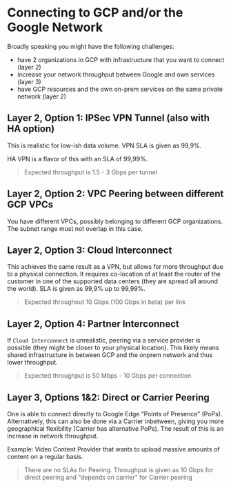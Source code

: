 # Connecting to GCP and/or the Google Network

Broadly speaking you might have the following challenges:

* have 2 organizations in GCP with infrastructure that you want to connect (layer 2)
* increase your network throughput between Google and own services (layer 3)
* have GCP resources and the own on-prem services on the same private network (layer 2)

## Layer 2, Option 1: IPSec VPN Tunnel (also with HA option)

This is realistic for low-ish data volume. VPN SLA is given as 99,9%.

HA VPN is a flavor of this with an SLA of 99,99%.

> Expected throughput is 1.5 - 3 Gbps per tunnel

## Layer 2, Option 2: VPC Peering between different GCP VPCs

You have different VPCs, possibly belonging to different GCP organizations.
The subnet range must not overlap in this case.

## Layer 2, Option 3: Cloud Interconnect

This achieves the same result as a VPN, but allows for more throughput due to a physical connection. It requires co-location of at least the router of the customer in one of the supported data centers (they are spread all around the world).
SLA is given as 99,9% up to 99,99%.

> Expected throughout 10 Gbps (100 Gbps in beta) per link

## Layer 2, Option 4: Partner Interconnect

If `Cloud Interconnect` is unrealistic, peering via a service provider is possible (they might be closer to your physical location). This likely means shared infrastructure in between GCP and the onprem network and thus lower throughput.

> Expected throughput is 50 Mbps - 10 Gbps per connection

## Layer 3, Options 1&2: Direct or Carrier Peering

One is able to connect directly to Google Edge “Points of Presence” (PoPs). Alternatively, this can also be done via a Carrier inbetween, giving you more geographical flexibility (Carrier has alternative PoPs). The result of this is an increase in network throughput.

Example: Video Content Provider that wants to upload massive amounts of content on a regular basis.

> There are no SLAs for Peering. Throughput is given as 10 Gbps for direct peering and “depends on carrier” for Carrier peering
